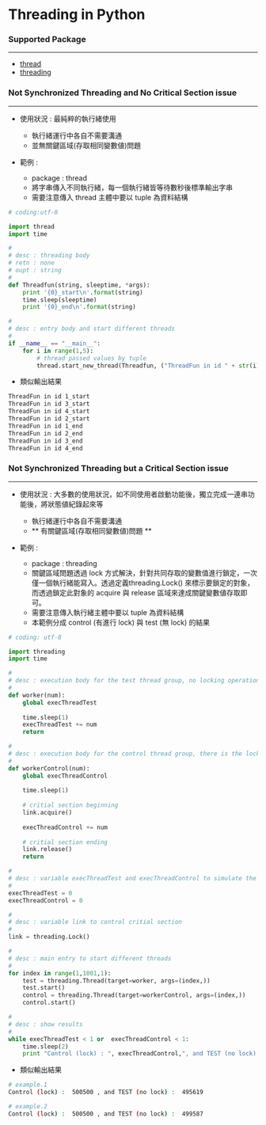 # Threading in Python

<script type="text/javascript" src="../js/general.js"></script>

### Supported Package
---

* [thread](https://docs.python.org/2/library/thread.html)
* [threading](https://docs.python.org/2/library/threading.html)

### Not Synchronized Threading and No Critical Section issue
---

* 使用狀況 : 最純粹的執行緒使用
  * 執行緒運行中各自不需要溝通
  * 並無關鍵區域(存取相同變數値)問題

* 範例 :
  * package : thread
  * 將字串傳入不同執行緒，每一個執行緒皆等待數秒後標準輸出字串
  * 需要注意傳入 thread 主體中要以 tuple 為資料結構

```python
# coding:utf-8

import thread
import time

# 
# desc : threading body
# retn : none
# oupt : string
#
def Threadfun(string, sleeptime, *args):
    print '{0}_start\n'.format(string)
    time.sleep(sleeptime)
    print '{0}_end\n'.format(string)

#
# desc : entry body and start different threads
#
if __name__ == "__main__":
    for i in range(1,5):
        # thread passed values by tuple
        thread.start_new_thread(Threadfun, ("ThreadFun in id " + str(i), i))
```

* 類似輸出結果

```bash
ThreadFun in id 1_start
ThreadFun in id 3_start
ThreadFun in id 4_start
ThreadFun in id 2_start
ThreadFun in id 1_end
ThreadFun in id 2_end
ThreadFun in id 3_end
ThreadFun in id 4_end
```

### Not Synchronized Threading but a Critical Section issue
---

* 使用狀況 : 大多數的使用狀況，如不同使用者啟動功能後，獨立完成一連串功能後，將狀態値紀錄起來等
  * 執行緒運行中各自不需要溝通
  * ** 有關鍵區域(存取相同變數値)問題 **

* 範例 :
  * package : threading
  * 關鍵區域問題透過 lock 方式解決，針對共同存取的變數值進行鎖定，一次僅一個執行緒能寫入。透過定義threading.Lock() 來標示要鎖定的對象，而透過鎖定此對象的 acquire 與 release 區域來達成關鍵變數値存取即可。
  * 需要注意傳入執行緒主體中要以 tuple 為資料結構
  * 本範例分成 control (有進行 lock) 與 test (無 lock) 的結果

```python
# coding: utf-8 

import threading
import time

#
# desc : execution body for the test thread group, no locking operation
#
def worker(num):
    global execThreadTest
    
    time.sleep(1)   
    execThreadTest += num  
    return

#
# desc : execution body for the control thread group, there is the locking operation
#
def workerControl(num):
    global execThreadControl
    
    time.sleep(1)
    
    # critial section beginning
    link.acquire()
    
    execThreadControl += num
    
    # critial section ending
    link.release()    
    return

#
# desc : variable execThreadTest and execThreadControl to simulate the critial objects
#
execThreadTest = 0
execThreadControl = 0

#
# desc : variable link to control critial section
#
link = threading.Lock()

#
# desc : main entry to start different threads
#
for index in range(1,1001,1):
    test = threading.Thread(target=worker, args=(index,))
    test.start()    
    control = threading.Thread(target=workerControl, args=(index,))
    control.start()

#
# desc : show results
#
while execThreadTest < 1 or  execThreadControl < 1:       
    time.sleep(2)
    print "Control (lock) : ", execThreadControl,", and TEST (no lock) : ", execThreadTest
```

* 類似輸出結果

```bash
# example.1
Control (lock) :  500500 , and TEST (no lock) :  495619

# example.2
Control (lock) :  500500 , and TEST (no lock) :  499587
```
